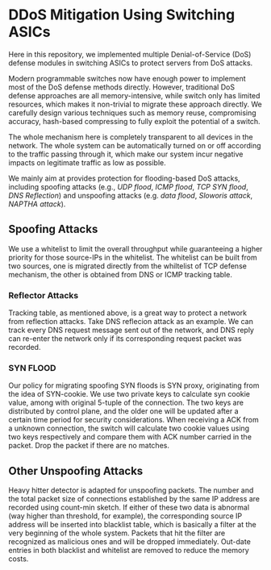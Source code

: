 # DDoS Mitigation Using Switching ASICs
Here in this repository, we implemented multiple Denial-of-Service (DoS) defense modules in switching ASICs to protect servers from DoS attacks.

Modern programmable switches now have enough power to implement most of the DoS defense methods directly. However, traditional DoS defense approaches are all memory-intensive, while switch only has limited resources, which makes it non-trivial to migrate these approach directly. We carefully design various techniques such as memory reuse, compromising accuracy, hash-based compressing to fully exploit the potential of a switch.

The whole mechanism here is completely transparent to all devices in the network. The whole system can be automatically turned on or off according to the traffic passing through it, which make our system incur negative impacts on legitimate traffic as low as possible.

We mainly aim at provides protection for flooding-based DoS attacks, including spoofing attacks (e.g., *UDP flood*, *ICMP flood*, *TCP SYN flood*, *DNS Reflection*) and unspoofing attacks (e.g. *data flood*, *Sloworis attack*, *NAPTHA attack*).

## Spoofing Attacks
We use a whitelist to limit the overall throughput while guaranteeing a higher priority for those source-IPs in the whitelist. The whitelist can be built from two sources, one is migrated directly from the whiltelist of TCP defense mechanism, the other is obtained from DNS or ICMP tracking table.
### Reflector Attacks 
Tracking table, as mentioned above, is a great way to protect a network from reflection attacks. Take DNS reflecion attack as an example. We can track every DNS request message sent out of the network, and DNS reply can re-enter the network only if its corresponding request packet was recorded.

### SYN FLOOD
Our policy for migrating spoofing SYN floods is SYN proxy, originating from the idea of SYN-cookie. We use two private keys to calculate syn cookie value, among with original 5-tuple of the connection. The two keys are distributed by control plane, and the older one will be updated after a certain time period for security considerations. When receiving a ACK from a unknown connection, the switch will calculate two cookie values using two keys respectively and compare them with ACK number carried in the packet. Drop the packet if there are no matches. 


## Other Unspoofing Attacks
Heavy hitter detector is adapted for unspoofing packets. The number and the total packet size of connections established by the same IP address are recorded using count-min sketch. If either of these two data is abnormal (way higher than threshold, for example), the corresponding source IP address will be inserted into blacklist table, which is basically a filter at the very beginning of the whole system. Packets that hit the filter are recognized as malicious ones and will be dropped immediately. Out-date entries in both blacklist and whitelist are removed to reduce the memory costs.

 